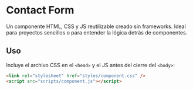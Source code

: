 # Contact Form

Un componente HTML, CSS y JS reutilizable creado sin frameworks. Ideal para proyectos sencillos o para entender la lógica detrás de componentes.

## Uso

Incluye el archivo CSS en el `<head>` y el JS antes del cierre del `<body>`:

```html
<link rel="stylesheet" href="styles/component.css" />
<script src="scripts/component.js"></script>
```
